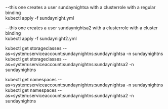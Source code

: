 --this one creates a user sundaynightsa with a clusterrole with a regular binding   
kubectl apply -f sundaynight.yml  
  

--this one creates a user sundaynightsa2 with a clusterrole with a cluster binding  
kubectl apply -f sundaynight2.yml  
  
kubectl get storageclasses --as=system:serviceaccount:sundaynightns:sundaynightsa -n sundaynightns  
kubectl get storageclasses --as=system:serviceaccount:sundaynightns:sundaynightsa2 -n sundaynightns

kubectl get namespaces --as=system:serviceaccount:sundaynightns:sundaynightsa -n sundaynightns
kubectl get namespaces --as=system:serviceaccount:sundaynightns:sundaynightsa2 -n sundaynightns

